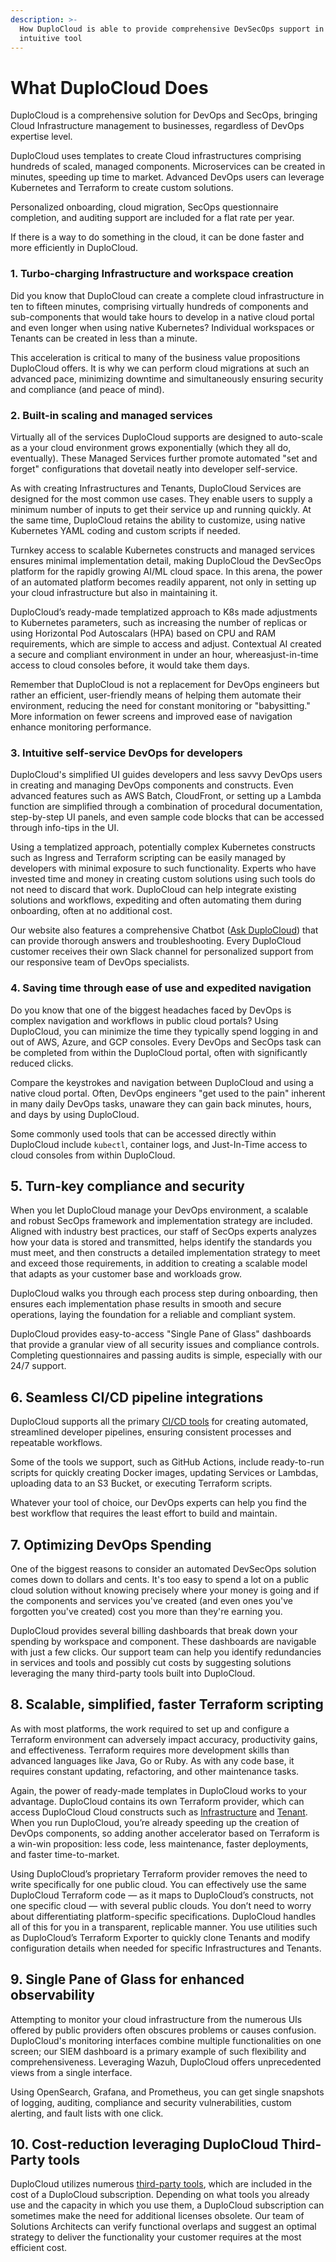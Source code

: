 ```yaml
---
description: >-
  How DuploCloud is able to provide comprehensive DevSecOps support in a single
  intuitive tool
---
```


# What DuploCloud Does

DuploCloud is a comprehensive solution for DevOps and SecOps, bringing Cloud Infrastructure management to businesses, regardless of DevOps expertise level.

DuploCloud uses templates to create Cloud infrastructures comprising hundreds of scaled, managed components. Microservices can be created in minutes, speeding up time to market. Advanced DevOps users can leverage Kubernetes and Terraform to create custom solutions.

Personalized onboarding, cloud migration, SecOps questionnaire completion, and auditing support are included for a flat rate per year.

If there is a way to do something in the cloud, it can be done faster and more efficiently in DuploCloud.

### 1. Turbo-charging Infrastructure and workspace creation <a href="#id-1.-turbo-charging-infrastructure-and-workspace-creation" id="id-1.-turbo-charging-infrastructure-and-workspace-creation"></a>

Did you know that DuploCloud can create a complete cloud infrastructure in ten to fifteen minutes, comprising virtually hundreds of components and sub-components that would take hours to develop in a native cloud portal and even longer when using native Kubernetes? Individual workspaces or Tenants can be created in less than a minute.

This acceleration is critical to many of the business value propositions DuploCloud offers. It is why we can perform cloud migrations at such an advanced pace, minimizing downtime and simultaneously ensuring security and compliance (and peace of mind).

### 2. Built-in scaling and managed services <a href="#id-2.-built-in-scaling-and-managed-services" id="id-2.-built-in-scaling-and-managed-services"></a>

Virtually all of the services DuploCloud supports are designed to auto-scale as a your cloud environment grows exponentially (which they all do, eventually). These Managed Services further promote automated "set and forget" configurations that dovetail neatly into developer self-service.

As with creating Infrastructures and Tenants, DuploCloud Services are designed for the most common use cases. They enable users to supply a minimum number of inputs to get their service up and running quickly. At the same time, DuploCloud retains the ability to customize, using native Kubernetes YAML coding and custom scripts if needed.

Turnkey access to scalable Kubernetes constructs and managed services ensures minimal implementation detail, making DuploCloud the DevSecOps platform for the rapidly growing AI/ML cloud space. In this arena, the power of an automated platform becomes readily apparent, not only in setting up your cloud infrastructure but also in maintaining it.

DuploCloud’s ready-made templatized approach to K8s made adjustments to Kubernetes parameters, such as increasing the number of replicas or using Horizontal Pod Autoscalars (HPA) based on CPU and RAM requirements, which are simple to access and adjust. Contextual AI created a secure and compliant environment in under an hour, whereasjust-in-time access to cloud consoles before, it would take them days.

Remember that DuploCloud is not a replacement for DevOps engineers but rather an efficient, user-friendly means of helping them automate their environment, reducing the need for constant monitoring or "babysitting." More information on fewer screens and improved ease of navigation enhance monitoring performance.

### 3. Intuitive self-service DevOps for developers <a href="#id-3.-intuitive-self-service-devops-for-developers" id="id-3.-intuitive-self-service-devops-for-developers"></a>

DuploCloud's simplified UI guides developers and less savvy DevOps users in creating and managing DevOps components and constructs. Even advanced features such as AWS Batch, CloudFront, or setting up a Lambda function are simplified through a combination of procedural documentation, step-by-step UI panels, and even sample code blocks that can be accessed through info-tips in the UI.

Using a templatized approach, potentially complex Kubernetes constructs such as Ingress and Terraform scripting can be easily managed by developers with minimal exposure to such functionality. Experts who have invested time and money in creating custom solutions using such tools do not need to discard that work. DuploCloud can help integrate existing solutions and workflows, expediting and often automating them during onboarding, often at no additional cost.

Our website also features a comprehensive Chatbot ([Ask DuploCloud](https://duplocloud.com/ask-duplocloud/)) that can provide thorough answers and troubleshooting. Every DuploCloud customer receives their own Slack channel for personalized support from our responsive team of DevOps specialists.

### 4. Saving time through ease of use and expedited navigation <a href="#id-4.-saving-time-through-ease-of-use-and-expedited-navigation" id="id-4.-saving-time-through-ease-of-use-and-expedited-navigation"></a>

Do you know that one of the biggest headaches faced by DevOps is complex navigation and workflows in public cloud portals? Using DuploCloud, you can minimize the time they typically spend logging in and out of AWS, Azure, and GCP consoles. Every DevOps and SecOps task can be completed from within the DuploCloud portal, often with significantly reduced clicks.

Compare the keystrokes and navigation between DuploCloud and using a native cloud portal. Often, DevOps engineers "get used to the pain" inherent in many daily DevOps tasks, unaware they can gain back minutes, hours, and days by using DuploCloud.

Some commonly used tools that can be accessed directly within DuploCloud include `kubectl`, container logs, and Just-In-Time access to cloud consoles from within DuploCloud.

## 5. Turn-key compliance and security

When you let DuploCloud manage your DevOps environment, a scalable and robust SecOps framework and implementation strategy are included.  Aligned with industry best practices, our staff of SecOps experts analyzes how your data is stored and transmitted, helps identify the standards you must meet, and then constructs a detailed implementation strategy to meet and exceed those requirements, in addition to creating a scalable model that adapts as your customer base and workloads grow.&#x20;

DuploCloud walks you through each process step during onboarding, then ensures each implementation phase results in smooth and secure operations, laying the foundation for a reliable and compliant system. &#x20;

DuploCloud provides easy-to-access "Single Pane of Glass" dashboards that provide a granular view of all security issues and compliance controls. Completing questionnaires and passing audits is simple, especially with our 24/7 support.&#x20;

## 6. Seamless CI/CD pipeline integrations

DuploCloud supports all the primary [CI/CD tools](https://docs.duplocloud.com/docs/introduction-to-ci-cd) for creating automated, streamlined developer pipelines, ensuring consistent processes and repeatable workflows.

Some of the tools we support, such as GitHub Actions, include ready-to-run scripts for quickly creating Docker images, updating Services or Lambdas, uploading data to an S3 Bucket, or executing Terraform scripts.

Whatever your tool of choice, our DevOps experts can help you find the best workflow that requires the least effort to build and maintain.&#x20;

## 7. Optimizing DevOps Spending

One of the biggest reasons to consider an automated DevSecOps solution comes down to dollars and cents. It's too easy to spend a lot on a public cloud solution without knowing precisely where your money is going and if the components and services you've created (and even ones you've forgotten you've created) cost you more than they're earning you.

DuploCloud provides several billing dashboards that break down your spending by workspace and component. These dashboards are navigable with just a few clicks. Our support team can help you identify redundancies in services and tools and possibly cut costs by suggesting solutions leveraging the many third-party tools built into DuploCloud.

## 8. Scalable, simplified, faster Terraform scripting

As with most platforms, the work required to set up and configure a Terraform environment can adversely impact accuracy, productivity gains, and effectiveness. Terraform requires more development skills than advanced languages like Java, Go or Ruby. As with any code base, it requires constant updating, refactoring, and other maintenance tasks.

Again, the power of ready-made templates in DuploCloud works to your advantage. DuploCloud contains its own Terraform provider, which can access DuploCloud Cloud constructs such as [Infrastructure](https://docs.duplocloud.com/docs/getting-started/application-focussed-interface/infrastructure) and [Tenant](https://docs.duplocloud.com/docs/getting-started/application-focussed-interface/tenant). When you run DuploCloud, you’re already speeding up the creation of DevOps components, so adding another accelerator based on Terraform is a win-win proposition: less code, less maintenance, faster deployments, and faster time-to-market.

Using DuploCloud’s proprietary Terraform provider removes the need to write specifically for one public cloud. You can effectively use the same DuploCloud Terraform code — as it maps to DuploCloud’s constructs, not one specific cloud — with several public clouds. You don’t need to worry about differentiating platform-specific specifications. DuploCloud handles all of this for you in a transparent, replicable manner. You use utilities such as DuploCloud’s Terraform Exporter to quickly clone Tenants and modify configuration details when needed for specific Infrastructures and Tenants.

## 9. Single Pane of Glass for enhanced observability

Attempting to monitor your cloud infrastructure from the numerous UIs offered by public providers often obscures problems or causes confusion. DuploCloud's monitoring interfaces combine multiple functionalities on one screen; our SIEM dashboard is a primary example of such flexibility and comprehensiveness. Leveraging Wazuh, DuploCloud offers unprecedented views from a single interface.

Using OpenSearch, Grafana, and Prometheus, you can get single snapshots of logging, auditing, compliance and security vulnerabilities, custom alerting, and fault lists with one click.

## 10. Cost-reduction leveraging DuploCloud Third-Party tools

DuploCloud utilizes numerous [third-party tools](https://docs.duplocloud.com/docs/extras-overview/supported-third-party-tools), which are included in the cost of a DuploCloud subscription. Depending on what tools you already use and the capacity in which you use them, a DuploCloud subscription can sometimes make the need for additional licenses obsolete. Our team of Solutions Architects can verify functional overlaps and suggest an optimal strategy to deliver the functionality your customer requires at the most efficient cost.

